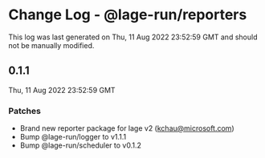 # Change Log - @lage-run/reporters

This log was last generated on Thu, 11 Aug 2022 23:52:59 GMT and should not be manually modified.

<!-- Start content -->

## 0.1.1

Thu, 11 Aug 2022 23:52:59 GMT

### Patches

- Brand new reporter package for lage v2 (kchau@microsoft.com)
- Bump @lage-run/logger to v1.1.1
- Bump @lage-run/scheduler to v0.1.2
